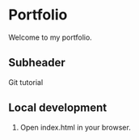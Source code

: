 # Portfolio

Welcome to my portfolio.

## Subheader

Git tutorial

## Local development 

1. Open index.html in your browser.
